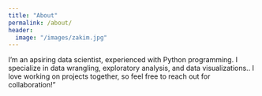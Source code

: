 ```yaml
---
title: "About"
permalink: /about/
header:
  image: "/images/zakim.jpg"
---
```


I’m an apsiring data scientist, experienced with Python programming. I specialize in data wrangling, exploratory analysis, and data visualizations.. I love working on projects together, so feel free to reach out for collaboration!”

